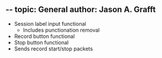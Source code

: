 --
topic: General
author: Jason A. Grafft
---
- Session label input functional
    - Includes punctionation removal
- Record button functional
- Stop button functional
- Sends record start/stop packets